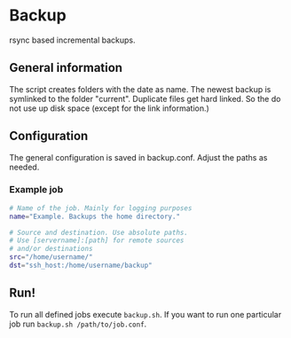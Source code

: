 # Backup

rsync based incremental backups.

## General information

The script creates folders with the date as name. The newest
backup is symlinked to the folder "current". Duplicate files
get hard linked. So the do not use up disk space (except for
the link information.)

## Configuration

The general configuration is saved in backup.conf. Adjust
the paths as needed.

### Example job

```sh
# Name of the job. Mainly for logging purposes
name="Example. Backups the home directory."

# Source and destination. Use absolute paths.
# Use [servername]:[path] for remote sources 
# and/or destinations
src="/home/username/"
dst="ssh_host:/home/username/backup"
```

## Run!

To run all defined jobs execute ```backup.sh```. If you want
to run one particular job run ```backup.sh /path/to/job.conf```.